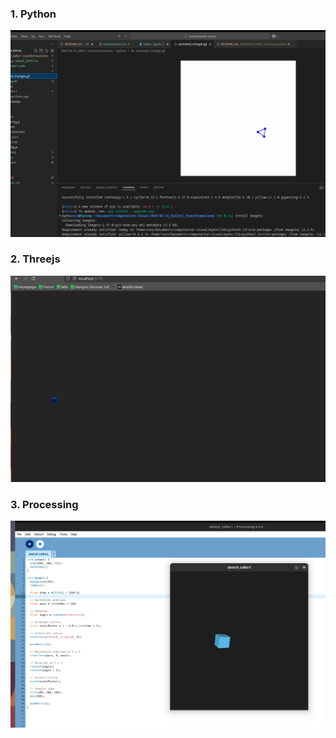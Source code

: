 ### 1. Python
![alt text](image-2.png)

### 2. Threejs
![alt text](image-1.png)

### 3. Processing
![alt text](image.png)